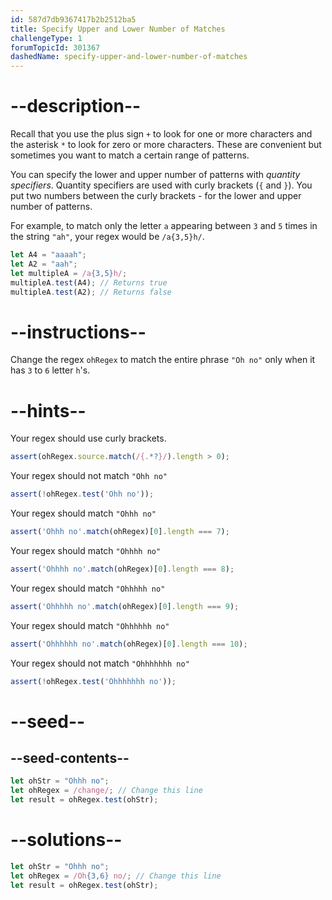 ```yaml
---
id: 587d7db9367417b2b2512ba5
title: Specify Upper and Lower Number of Matches
challengeType: 1
forumTopicId: 301367
dashedName: specify-upper-and-lower-number-of-matches
---
```


# --description--

Recall that you use the plus sign `+` to look for one or more characters and the asterisk `*` to look for zero or more characters. These are convenient but sometimes you want to match a certain range of patterns.

You can specify the lower and upper number of patterns with <dfn>quantity specifiers</dfn>. Quantity specifiers are used with curly brackets (`{` and `}`). You put two numbers between the curly brackets - for the lower and upper number of patterns.

For example, to match only the letter `a` appearing between `3` and `5` times in the string `"ah"`, your regex would be `/a{3,5}h/`.

```js
let A4 = "aaaah";
let A2 = "aah";
let multipleA = /a{3,5}h/;
multipleA.test(A4); // Returns true
multipleA.test(A2); // Returns false
```

# --instructions--

Change the regex `ohRegex` to match the entire phrase `"Oh no"` only when it has `3` to `6` letter `h`'s.

# --hints--

Your regex should use curly brackets.

```js
assert(ohRegex.source.match(/{.*?}/).length > 0);
```

Your regex should not match `"Ohh no"`

```js
assert(!ohRegex.test('Ohh no'));
```

Your regex should match `"Ohhh no"`

```js
assert('Ohhh no'.match(ohRegex)[0].length === 7);
```

Your regex should match `"Ohhhh no"`

```js
assert('Ohhhh no'.match(ohRegex)[0].length === 8);
```

Your regex should match `"Ohhhhh no"`

```js
assert('Ohhhhh no'.match(ohRegex)[0].length === 9);
```

Your regex should match `"Ohhhhhh no"`

```js
assert('Ohhhhhh no'.match(ohRegex)[0].length === 10);
```

Your regex should not match `"Ohhhhhhh no"`

```js
assert(!ohRegex.test('Ohhhhhhh no'));
```

# --seed--

## --seed-contents--

```js
let ohStr = "Ohhh no";
let ohRegex = /change/; // Change this line
let result = ohRegex.test(ohStr);
```

# --solutions--

```js
let ohStr = "Ohhh no";
let ohRegex = /Oh{3,6} no/; // Change this line
let result = ohRegex.test(ohStr);
```